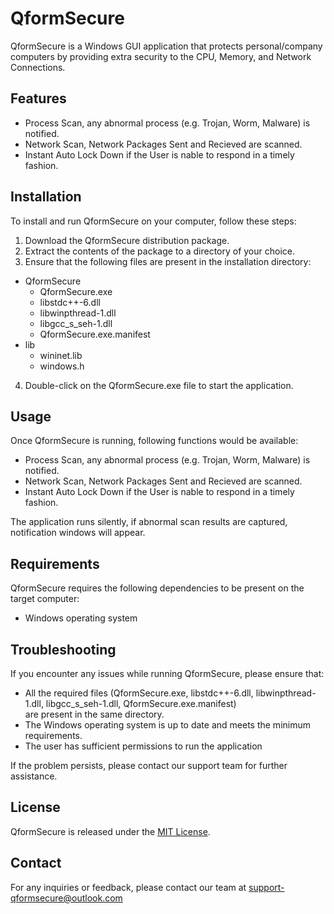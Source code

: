 # QformSecure

QformSecure is a Windows GUI application that protects personal/company computers by providing extra security to the CPU, Memory, and Network Connections.

## Features

- Process Scan, any abnormal process (e.g. Trojan, Worm, Malware) is notified.
- Network Scan, Network Packages Sent and Recieved are scanned.
- Instant Auto Lock Down if the User is nable to respond in a timely fashion.

## Installation

To install and run QformSecure on your computer, follow these steps:

1. Download the QformSecure distribution package.
2. Extract the contents of the package to a directory of your choice.
3. Ensure that the following files are present in the installation directory:
+ QformSecure
   - QformSecure.exe
   - libstdc++-6.dll
   - libwinpthread-1.dll
   - libgcc_s_seh-1.dll
   - QformSecure.exe.manifest
+ lib
   - wininet.lib
   - windows.h
4. Double-click on the QformSecure.exe file to start the application.

## Usage

Once QformSecure is running, following functions would be available:

- Process Scan, any abnormal process (e.g. Trojan, Worm, Malware) is notified.
- Network Scan, Network Packages Sent and Recieved are scanned.
- Instant Auto Lock Down if the User is nable to respond in a timely fashion.

The application runs silently, if abnormal scan results are captured, notification windows will appear.

## Requirements

QformSecure requires the following dependencies to be present on the target computer:

- Windows operating system

## Troubleshooting

If you encounter any issues while running QformSecure, please ensure that:

- All the required files (QformSecure.exe, libstdc++-6.dll, libwinpthread-1.dll, libgcc_s_seh-1.dll, QformSecure.exe.manifest)    
are present in the same directory.
- The Windows operating system is up to date and meets the minimum requirements.
- The user has sufficient permissions to run the application

If the problem persists, please contact our support team for further assistance.

## License

QformSecure is released under the [MIT License](https://opensource.org/licenses/MIT).

## Contact

For any inquiries or feedback, please contact our team at support-qformsecure@outlook.com
